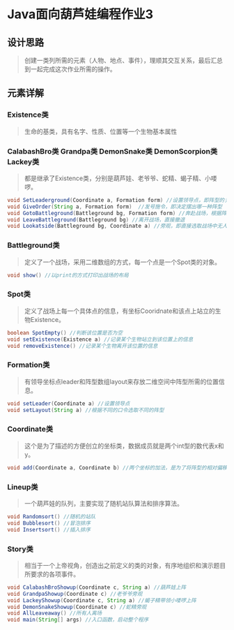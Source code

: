 # Java面向葫芦娃编程作业3
## 设计思路
>创建一类列所需的元素（人物、地点、事件），理顺其交互关系，最后汇总到一起完成这次作业所需的操作。
## 元素详解
### Existence类
>生命的基类，具有名字、性质、位置等一个生物基本属性
### CalabashBro类 Grandpa类 DemonSnake类 DemonScorpion类 Lackey类
>都是继承了Existence类，分别是葫芦娃、老爷爷、蛇精、蝎子精、小喽啰。
```java
void SetLeaderground(Coordinate a, Formation form) //设置领导点，即阵型的关键点的位置  
void GiveOrder(String a, Formation form)  //发号施令，即决定摆出哪一种阵型  
void GotoBattleground(Battleground bg, Formation form) //奔赴战场，根据阵型找到自己站立的位置  
void LeaveBattleground(Battleground bg) //离开战场，直接撤退  
void Lookatside(Battleground bg, Coordinate a) //旁观，即直接选取战场中无人的位置站立  
```
### Battleground类
>定义了一个战场，采用二维数组的方式，每一个点是一个Spot类的对象。
```java
void show() //以print的方式打印出战场的布局 
``` 
### Spot类
>定义了战场上每一个具体点的信息，有坐标Cooridnate和该点上站立的生物Existence。  
```java
boolean SpotEmpty() //判断该位置是否为空  
void setExistence(Existence a) //记录某个生物站立到该位置上的信息  
void removeExistence() //记录某个生物离开该位置的信息  
```
### Formation类
>有领导坐标点leader和阵型数组layout来存放二维空间中阵型所需的位置信息。
```java
void setLeader(Coordinate a) //设置领导点  
void setLayout(String a) //根据不同的口令选取不同的阵型  
```
### Coordinate类
>这个是为了描述的方便创立的坐标类，数据成员就是两个int型的数代表x和y。      
```java
void add(Coordinate a, Coordinate b) //两个坐标的加法，是为了将阵型的相对偏移转变成绝对偏移  
```
### Lineup类
>一个葫芦娃的队列，主要实现了随机站队算法和排序算法。   
```java
void Randomsort() //随机的站队
void Bubblesort() //冒泡排序
void Insertsort() //插入排序
```
### Story类
>相当于一个上帝视角，创造出之前定义的类的对象，有序地组织和演示题目所要求的各项事件。   
```java
void CalabashBroShowup(Coordinate c, String a) //葫芦娃上阵  
void GrandpaShowup(Coordinate c) //老爷爷旁观  
void LackeyShowup(Coordinate c, String a) //蝎子精带领小喽啰上阵  
void DemonSnakeShowup(Coordinate c) //蛇精旁观  
void AllLeaveaway() //所有人离场  
void main(String[] args) //入口函数，启动整个程序  
```
